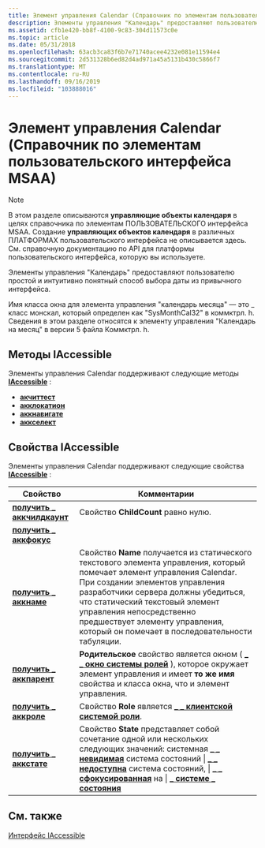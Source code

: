 ```yaml
---
title: Элемент управления Calendar (Справочник по элементам пользовательского интерфейса MSAA)
description: Элементы управления "Календарь" предоставляют пользователю простой и интуитивно понятный способ выбора даты из привычного интерфейса.
ms.assetid: cfb1e420-bb8f-4100-9c83-304d11573c0e
ms.topic: article
ms.date: 05/31/2018
ms.openlocfilehash: 63acb3ca83f6b7e71740acee4232e081e11594e4
ms.sourcegitcommit: 2d531328b6ed82d4ad971a45a5131b430c5866f7
ms.translationtype: MT
ms.contentlocale: ru-RU
ms.lasthandoff: 09/16/2019
ms.locfileid: "103888016"
---
```

# <a name="calendar-control-msaa-ui-element-reference"></a>Элемент управления Calendar (Справочник по элементам пользовательского интерфейса MSAA)

> [!Note]  
> В этом разделе описываются **управляющие объекты календаря** в целях справочника по элементам ПОЛЬЗОВАТЕЛЬСКОГО интерфейса MSAA. Создание **управляющих объектов календаря** в различных ПЛАТФОРМАХ пользовательского интерфейса не описывается здесь. См. справочную документацию по API для платформы пользовательского интерфейса, которую вы используете.

 

Элементы управления "Календарь" предоставляют пользователю простой и интуитивно понятный способ выбора даты из привычного интерфейса.

Имя класса окна для элемента управления "календарь месяца" — это \_ класс монскал, который определен как "SysMonthCal32" в коммктрл. h. Сведения в этом разделе относятся к элементу управления "Календарь на месяц" в версии 5 файла Коммктрл. h.

## <a name="iaccessible-methods"></a>Методы IAccessible

Элементы управления Calendar поддерживают следующие методы [**IAccessible**](/windows/desktop/api/oleacc/nn-oleacc-iaccessible) :

-   [**акчиттест**](/windows/desktop/api/Oleacc/nf-oleacc-iaccessible-acchittest)
-   [**акклокатион**](/windows/desktop/api/Oleacc/nf-oleacc-iaccessible-acclocation)
-   [**аккнавигате**](/windows/desktop/api/Oleacc/nf-oleacc-iaccessible-accnavigate)
-   [**аккселект**](/windows/desktop/api/Oleacc/nf-oleacc-iaccessible-accselect)

## <a name="iaccessible-properties"></a>Свойства IAccessible

Элементы управления Calendar поддерживают следующие свойства [**IAccessible**](/windows/desktop/api/oleacc/nn-oleacc-iaccessible) :



| Свойство                                                                 | Комментарии                                                                                                                                                                                                                                                                                                                                                                                                                                                                |
|--------------------------------------------------------------------------|-------------------------------------------------------------------------------------------------------------------------------------------------------------------------------------------------------------------------------------------------------------------------------------------------------------------------------------------------------------------------------------------------------------------------------------------------------------------------|
| [**получить \_ аккчилдкаунт**](/windows/desktop/api/Oleacc/nf-oleacc-iaccessible-get_accchildcount) | Свойство **ChildCount** равно нулю.                                                                                                                                                                                                                                                                                                                                                                                                                                    |
| [**получить \_ аккфокус**](/windows/desktop/api/Oleacc/nf-oleacc-iaccessible-get_accfocus)           |                                                                                                                                                                                                                                                                                                                                                                                                                                                                         |
| [**получить \_ аккнаме**](/windows/desktop/api/Oleacc/nf-oleacc-iaccessible-get_accname)             | Свойство **Name** получается из статического текстового элемента управления, который помечает элемент управления Calendar. При создании элементов управления разработчики сервера должны убедиться, что статический текстовый элемент управления непосредственно предшествует элементу управления, который он помечает в последовательности табуляции.                                                                                                                                                                                                                 |
| [**получить \_ аккпарент**](/windows/desktop/api/Oleacc/nf-oleacc-iaccessible-get_accparent)         | **Родительское** свойство является окном ( [**\_ \_ окно системы ролей**](object-roles.md) ), которое окружает элемент управления и имеет **то же имя** свойства и класса окна, что и элемент управления.                                                                                                                                                                                                                                                             |
| [**получить \_ аккроле**](/windows/desktop/api/Oleacc/nf-oleacc-iaccessible-get_accrole)             | Свойство **Role** является [**\_ \_ клиентской системой роли**](object-roles.md).                                                                                                                                                                                                                                                                                                                                                                               |
| [**получить \_ аккстате**](/windows/desktop/api/Oleacc/nf-oleacc-iaccessible-get_accstate)           | Свойство **State** представляет собой сочетание одной или нескольких следующих значений: системная [](object-state-constants.md)[**\_ \_ невидимая**](object-state-constants.md) система состояний \| [**\_ \_ недоступна**](object-state-constants.md) система состояний, \| [**\_ \_ сфокусированная**](object-state-constants.md) на \| [**\_ системе \_ состояния**](object-state-constants.md)<br/> |



 

## <a name="related-topics"></a>См. также

<dl> <dt>

[Интерфейс IAccessible](/windows/desktop/api/oleacc/nn-oleacc-iaccessible)
</dt> </dl>

 

 





